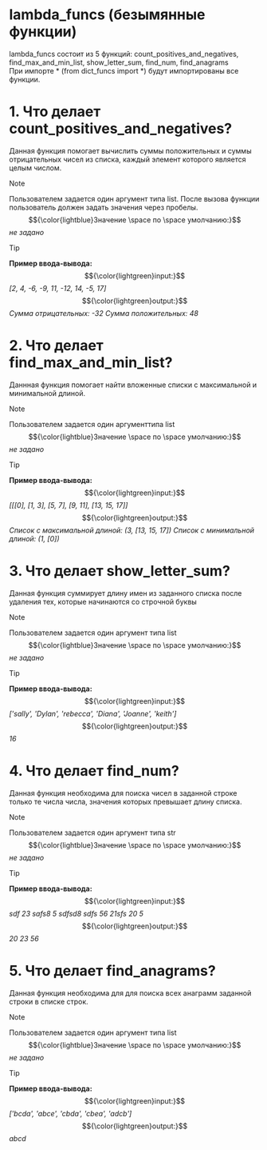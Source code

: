 # lambda_funcs (безымянные функции)
lambda_funcs состоит из 5 функций: count_positives_and_negatives, find_max_and_min_list, show_letter_sum, find_num, find_anagrams  
При импорте * (from dict_funcs import *) будут импортированы все функции.

#  1. **Что делает count_positives_and_negatives?**        
   Данная функция помогает вычислить суммы положительных и суммы отрицательных чисел из списка, каждый элемент которого является целым числом.

> [!NOTE]
> Пользователем задается один аргумент типа list. После вызова функции пользователь должен задать значения через пробелы.  
> $${\color{lightblue}Значение \space по \space умолчанию:}$$ _не задано_        

> [!TIP]  
> **Пример ввода-вывода:**       
> $${\color{lightgreen}input:}$$ _[2, 4, -6, -9, 11, -12, 14, -5, 17]_       
> $${\color{lightgreen}output:}$$ _Сумма отрицательных: -32 Сумма положительных: 48_
	
	
# 2. **Что делает find_max_and_min_list?**        
   Даннная функция помогает найти вложенные списки с максимальной и минимальной длиной.
   
> [!NOTE]
> Пользователем задается один аргументтипа list    
> $${\color{lightblue}Значение \space по \space умолчанию:}$$ _не задано_

> [!TIP]      
> **Пример ввода-вывода:**        
> $${\color{lightgreen}input:}$$ _[[[0], [1, 3], [5, 7], [9, 11], [13, 15, 17]]_       
> $${\color{lightgreen}output:}$$ _Список с максимальной длиной: (3, [13, 15, 17]) Список с минимальной длиной: (1, [0])_  

   
# 3. **Что делает show_letter_sum?**        
   Данная функция суммирует длину имен из заданного списка после удаления тех, которые начинаются со строчной буквы

> [!NOTE]
> Пользователем задается один аргумент типа list    
> $${\color{lightblue}Значение \space по \space умолчанию:}$$ _не задано_        

> [!TIP]
> **Пример ввода-вывода:**        
> $${\color{lightgreen}input:}$$ _['sally', 'Dylan', 'rebecca', 'Diana', 'Joanne', 'keith']_       
> $${\color{lightgreen}output:}$$ _16_


# 4. **Что делает find_num?**        
   Данная функция необходима для поиска чисел в заданной строке только те числа числа, значения которых превышает длину списка.

> [!NOTE]
> Пользователем задается один аргумент типа str    
> $${\color{lightblue}Значение \space по \space умолчанию:}$$ _не задано_        

> [!TIP]
> **Пример ввода-вывода:**        
> $${\color{lightgreen}input:}$$ _sdf 23 safs8 5 sdfsd8 sdfs 56 21sfs 20 5_       
> $${\color{lightgreen}output:}$$ _20 23 56_


# 5. **Что делает find_anagrams?**        
   Данная функция необходима для для поиска всех анаграмм заданной строки в списке строк.

> [!NOTE]
> Пользователем задается один аргумент типа list    
> $${\color{lightblue}Значение \space по \space умолчанию:}$$ _не задано_        

> [!TIP]
> **Пример ввода-вывода:**        
> $${\color{lightgreen}input:}$$ _['bcda', 'abce', 'cbda', 'cbea', 'adcb']_       
> $${\color{lightgreen}output:}$$ _abcd_
